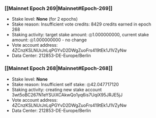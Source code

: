 ### [[Mainnet Epoch 269|Mainnet#Epoch-269]]
* Stake level: **None** (for 2 epochs)
* Stake reason: Insufficient vote credits: 8429 credits earned in epoch 268
* Staking activity: target stake amount: ◎1.000000000, current stake amount: ◎1.000000000 - no change
* Vote account address: 4ZCnzKSLNUrJnLqPGYvD2DWgZuoFrs419tEk1J1VZyNw
* Data Center: 212853-DE-Europe/Berlin
### [[Mainnet Epoch 268|Mainnet#Epoch-268]]
* Stake level: **None**
* Stake reason: Insufficient self stake: ◎42.047717120
* Staking activity: creating new stake account 3wt5oBC267N1eYSUiXCAkwQo1yq6is7UqiX95JRJE5jJ
* Vote account address: 4ZCnzKSLNUrJnLqPGYvD2DWgZuoFrs419tEk1J1VZyNw
* Data Center: 212853-DE-Europe/Berlin